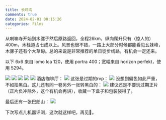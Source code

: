 ```yaml
---
title: 长坪沟
comments: true
date: 2024-02-01 08:15:26
categories: Films
---
```

从喇嘛寺开始到木骡子然后原路返回，全程26km，纵向爬升只有（惊人的）400m，木栈道占七成以上。风景也很不错，一路上大部分时候都能看见幺妹峰，木骡子还有个大草甸。总的来说是非常推荐的单日徒步线路，有机会一定还来。

以下 6x6 来自 lomo lca 120，使用 portra 400；宽幅来自 horizon perfekt，使用 5294。

![](https://i04.cc/r/5c0af7617reeeba8742f9cac5ed0afe4.jpg)
![](https://i04.cc/r/932b1ab4bu739884c15a3446b2ad880d.jpg)
![](https://i04.cc/r/99ac5091dv420b859e0bb78da87b4015.jpg)
![](https://i04.cc/r/a70b8d023veba50371e4cbbca2b7c6f8.jpg)
![](https://i04.cc/r/b6491f308j54de3e8a792be570799b1c.jpg)
酒店咖啡厅：
![](https://i04.cc/r/c9afa75d8m29d9e80682596e0b4ee670.jpg)
这张是过期的rvp：
![](https://i04.cc/r/d2958d4f1hd485c6d7f0784111529f0f.jpg)
没想到偏色如此严重，不如拍黑白。这儿还有同一卷另外一张转黑白的：
![](https://i04.cc/r/0d83bbdc3g56b4e10fb691b70e855c8d.jpg)
建议还是不要玩过期正片（正片负冲除外，这个有机会再讲），收藏一下盒子和包装袋得了。

最后还有一张巴郎山：
![](https://i04.cc/r/84a852ba7p26ff9e0c1fc7a9cb6d8ff1.jpg)

下次写点儿机器评测，这次就这样吧，再见👋。
